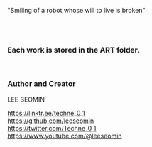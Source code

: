 
"Smiling of a robot whose will to live is broken"


  <br/>   <br/>  
  
### Each work is stored in the ART folder.  

<br/>  





### Author and Creator
 
 LEE SEOMIN
 
 https://linktr.ee/techne_0_1
   <br/> 
 https://github.com/leeseomin 
  <br/> 
 https://twitter.com/Techne_0_1
 <br/>
 https://www.youtube.com/@leeseomin
  <br/>
